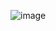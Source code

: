 ![image](https://github.com/CihatKsm/cihatksm/assets/44941726/d4c59e78-7ea9-4913-8c4d-a8a0c03a2ab1)
